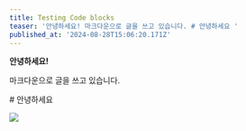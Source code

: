 ```yaml
---
title: Testing Code blocks
teaser: '안녕하세요! 마크다운으로 글을 쓰고 있습니다. # 안녕하세요 '
published_at: '2024-08-28T15:06:20.171Z'
---
```

**안녕하세요!**

마크다운으로 글을 쓰고 있습니다.

\# 안녕하세요

![](https://pub-15da4b09ed934d5e8194d67ded0eec7a.r2.dev/jikji/images/b5590b6a7cc03fe14f554e77661f4f77.webp)
